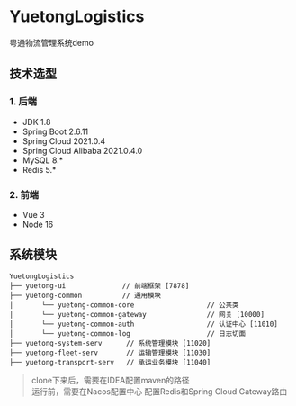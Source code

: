 # YuetongLogistics

粤通物流管理系统demo

## 技术选型

### 1. 后端

* JDK 1.8
* Spring Boot 2.6.11
* Spring Cloud 2021.0.4
* Spring Cloud Alibaba 2021.0.4.0
* MySQL 8.*
* Redis 5.*

### 2. 前端

* Vue 3
* Node 16

## 系统模块

~~~
YuetongLogistics
├── yuetong-ui              // 前端框架 [7878]
├── yuetong-common          // 通用模块
│       └── yuetong-common-core                  // 公共类
│       └── yuetong-common-gateway               // 网关 [10000]
│       └── yuetong-common-auth                  // 认证中心 [11010]
│       └── yuetong-common-log                   // 日志切面
├── yuetong-system-serv      // 系统管理模块 [11020]
├── yuetong-fleet-serv       // 运输管理模块 [11030]
├── yuetong-transport-serv   // 承运业务模块 [11040]
~~~

> clone下来后，需要在IDEA配置maven的路径  
> 运行前，需要在Nacos配置中心 配置Redis和Spring Cloud Gateway路由
